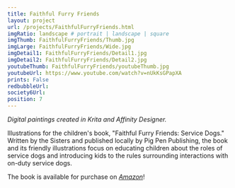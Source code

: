 ```yaml
---
title: Faithful Furry Friends
layout: project
url: /projects/FaithfulFurryFriends.html
imgRatio: landscape # portrait | landscape | square
imgThumb: FaithfulFurryFriends/Thumb.jpg
imgLarge: FaithfulFurryFriends/Wide.jpg
imgDetail1: FaithfulFurryFriends/Detail1.jpg
imgDetail2: FaithfulFurryFriends/Detail2.jpg
youtubeThumb: FaithfulFurryFriends/youtubeThumb.jpg
youtubeUrl: https://www.youtube.com/watch?v=nUkKsGPapXA
prints: False
redbubbleUrl: 
society6Url: 
position: 7
---
```


*Digital paintings created in Krita and Affinity Designer.*

Illustrations for the children's book, "Faithful Furry Friends: Service Dogs." Written by the Sisters and published locally by Pig Pen Publishing, the book and its friendly illustrations focus on educating children about the roles of service dogs and introducing kids to the rules surrounding interactions with on-duty service dogs.

The book is available for purchase on [*Amazon*](https://www.amazon.com/Faithful-Furry-Friends-Service-Dogs/dp/1735632317)! 
